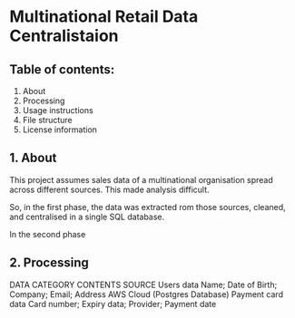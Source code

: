 # Multinational Retail Data Centralistaion

## Table of contents:
1. About
2. Processing
3. Usage instructions
4. File structure
5. License information

## 1. About

This project assumes sales data of a multinational organisation spread across different sources. This made analysis difficult.

So, in the first phase, the data was extracted rom those sources, cleaned, and centralised in a single SQL database.

In the second phase

## 2. Processing

DATA CATEGORY           CONTENTS                                          SOURCE
Users data              Name; Date of Birth; Company; Email; Address      AWS Cloud (Postgres Database)
Payment card data       Card number; Expiry data; Provider; Payment date


